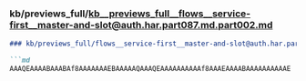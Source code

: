 ### kb/previews_full/kb__previews_full__flows__service-first__master-and-slot@auth.har.part087.md.part002.md

```md
### kb/previews_full/flows__service-first__master-and-slot@auth.har.part087.md (part 002)

```md
AAAQEAAAABAAABAf8AAAAAAAEBAAAAAQAAAQEAAAAAAAAAAf8AAAEAAAABAAAAAAAAAAE
```

```

```
